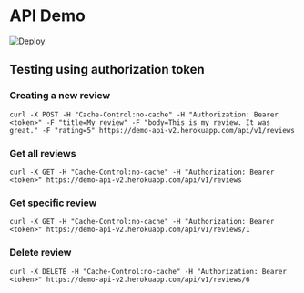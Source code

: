 # API Demo


[![Deploy](https://www.herokucdn.com/deploy/button.png)](https://heroku.com/deploy?template=https://github.com/invoke76/demo-api-v2)


## Testing using authorization token


### Creating a new review

```
curl -X POST -H "Cache-Control:no-cache" -H "Authorization: Bearer <token>" -F "title=My review" -F "body=This is my review. It was great." -F "rating=5" https://demo-api-v2.herokuapp.com/api/v1/reviews
```

### Get all reviews

```
curl -X GET -H "Cache-Control:no-cache" -H "Authorization: Bearer <token>" https://demo-api-v2.herokuapp.com/api/v1/reviews
```

### Get specific review

```
curl -X GET -H "Cache-Control:no-cache" -H "Authorization: Bearer <token>" https://demo-api-v2.herokuapp.com/api/v1/reviews/1
```
### Delete review

```
curl -X DELETE -H "Cache-Control:no-cache" -H "Authorization: Bearer <token>" https://demo-api-v2.herokuapp.com/api/v1/reviews/6
```
